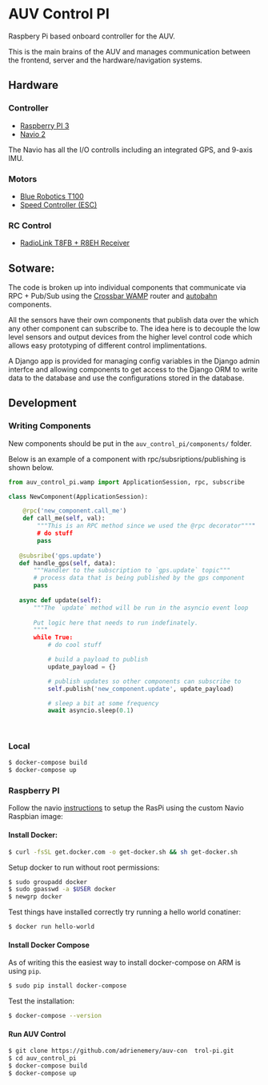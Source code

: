 # AUV Control PI
Raspbery Pi based onboard controller for the AUV.

This is the main brains of the AUV and manages communication between
the frontend, server and the hardware/navigation systems.

## Hardware

### Controller

- [Raspberry PI 3](https://www.raspberrypi.org/products/raspberry-pi-3-model-b-plus/)
- [Navio 2](https://docs.emlid.com/navio2/)

The Navio has all the I/O controlls including an integrated GPS, and
9-axis IMU.

### Motors

- [Blue Robotics T100](https://www.bluerobotics.com/store/thrusters/t100-thruster/)
- [Speed Controller (ESC)](https://www.bluerobotics.com/store/electronics/besc30-r3/)


### RC Control

- [RadioLink T8FB + R8EH Receiver](https://www.robotshop.com/ca/en/radiolink-t8fb-24ghz-8ch-transmitter-r8eh-8ch-receiver.html)



## Sotware:

The code is broken up into individual components that communicate via
RPC + Pub/Sub using the [Crossbar WAMP](https://crossbar.io/) router
and [autobahn](https://github.com/crossbario/autobahn-python) components.

All the sensors have their own components that publish data over the
which any other component can subscribe to. The idea here is to decouple
the low level sensors and output devices from the higher level
control code which allows easy prototyping of different control
implimentations.

A Django app is provided for managing config variables in the
Django admin interfce and allowing components to get access to the
Django ORM to write data to the database and use the configurations
stored in the database.

## Development

### Writing Components

New components should be put in the `auv_control_pi/components/` folder. 

Below is an example of a component with rpc/subsriptions/publishing is shown below.

```python
from auv_control_pi.wamp import ApplicationSession, rpc, subscribe

class NewComponent(ApplicationSession):

    @rpc('new_component.call_me')  
    def call_me(self, val):
        """This is an RPC method since we used the @rpc decorator""""
        # do stuff
        pass
        
   @subsribe('gps.update')
   def handle_gps(self, data):
       """Handler to the subscription to `gps.update` topic"""
       # process data that is being published by the gps component
       pass
       
   async def update(self):
       """The `update` method will be run in the asyncio event loop
       
       Put logic here that needs to run indefinately.       
       """"
       while True:
           # do cool stuff

           # build a payload to publish
           update_payload = {} 

           # publish updates so other components can subscribe to       
           self.publish('new_component.update', update_payload)

           # sleep a bit at some frequency
           await asyncio.sleep(0.1)         
       
    
```

### Local

```bash
$ docker-compose build
$ docker-compose up
```


### Raspberry PI

Follow the navio [instructions](https://docs.emlid.com/navio2/common/ardupilot/configuring-raspberry-pi/)
to setup the RasPi using the custom Navio Raspbian image:

#### Install Docker:
```bash
$ curl -fsSL get.docker.com -o get-docker.sh && sh get-docker.sh
```

Setup docker to run without root permissions:

```bash
$ sudo groupadd docker
$ sudo gpasswd -a $USER docker
$ newgrp docker
```

Test things have installed correctly try running a hello world conatiner:

```bash
$ docker run hello-world
```

#### Install Docker Compose

As of writing this the easiest way to install docker-compose on ARM
is using `pip`.


```bash
$ sudo pip install docker-compose
```

Test the installation:

```bash
$ docker-compose --version
```


#### Run AUV Control

```bash
$ git clone https://github.com/adrienemery/auv-con  trol-pi.git
$ cd auv_control_pi
$ docker-compose build
$ docker-compose up
```
